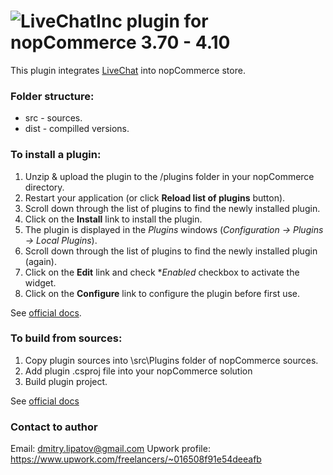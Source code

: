 # ![LiveChatInc](https://cdnx.livechatinc.com/website/media/img/logo_small.png?v=3) plugin for nopCommerce 3.70 - 4.10

This plugin integrates [LiveChat](https://www.livechatinc.com/) into nopCommerce store.

### Folder structure:
* src  - sources.
* dist - compilled versions.

### To install a plugin:

1. Unzip & upload the plugin to the /plugins folder in your nopCommerce directory.
2. Restart your application (or click **Reload list of plugins** button).
3. Scroll down through the list of plugins to find the newly installed plugin.
4. Click on the **Install** link to install the plugin.
5. The plugin is displayed in the *Plugins* windows (*Configuration → Plugins → Local Plugins*).
6. Scroll down through the list of plugins to find the newly installed plugin (again).
7. Click on the **Edit** link and check **Enabled* checkbox to activate the widget.
8. Click on the **Configure** link to configure the plugin before first use.

See [official docs](http://docs.nopcommerce.com/display/en/Plugins).

### To build from sources:

1. Copy plugin sources into \src\Plugins folder of nopCommerce sources.
2. Add plugin .csproj file into your nopCommerce solution
3. Build plugin project.

See [official docs](http://docs.nopcommerce.com/display/en/Creating+a+nopCommerce+plugin)

### Contact to author
Email: dmitry.lipatov@gmail.com
Upwork profile: https://www.upwork.com/freelancers/~016508f91e54deeafb